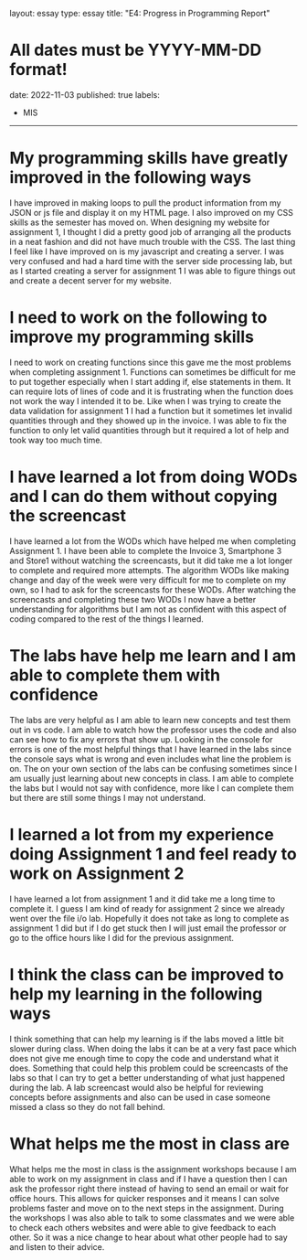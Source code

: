 layout: essay
type: essay
title: "E4: Progress in Programming Report"
# All dates must be YYYY-MM-DD format!
date: 2022-11-03
published: true
labels:
  - MIS
---

# My programming skills have greatly improved in the following ways
I have improved in making loops to pull the product information from my JSON or js file and display it on my HTML page. I also improved on my CSS skills as the semester has moved on. When designing my website for assignment 1, I thought I did a pretty good job of arranging all the products in a neat fashion and did not have much trouble with the CSS. The last thing I feel like I have improved on is my javascript and creating a server. I was very confused and had a hard time with the server side processing lab, but as I started creating a server for assignment 1 I was able to figure things out and create a decent server for my website. 

# I need to work on the following to improve my programming skills
I need to work on creating functions since this gave me the most problems when completing assignment 1. Functions can sometimes be difficult for me to put together especially when I start adding if, else statements in them. It can require lots of lines of code and it is frustrating when the function does not work the way I intended it to be. Like when I was trying to create the data validation for assignment 1 I had a function but it sometimes let invalid quantities through and they showed up in the invoice. I was able to fix the function to only let valid quantities through but it required a lot of help and took way too much time. 

# I have learned a lot from doing WODs and I can do them without copying the screencast
I have learned a lot from the WODs which have helped me when completing Assignment 1. I have been able to complete the Invoice 3, Smartphone 3 and Store1 without watching the screencasts, but it did take me a lot longer to complete and required more attempts. The algorithm WODs like making change and day of the week were very difficult for me to complete on my own, so I had to ask for the screencasts for these WODs. After watching the screencasts and completing these two WODs I now have a better understanding for algorithms but I am not as confident with this aspect of coding compared to the rest of the things I learned. 

# The labs have help me learn and I am able to complete them with confidence
The labs are very helpful as I am able to learn new concepts and test them out in vs code. I am able to watch how the professor uses the code and also can see how to fix any errors that show up. Looking in the console for errors is one of the most helpful things that I have learned in the labs since the console says what is wrong and even includes what line the problem is on. The on your own section of the labs can be confusing sometimes since I am usually just learning about new concepts in class. I am able to complete the labs but I would not say with confidence, more like I can complete them but there are still some things I may not understand. 

# I learned a lot from my experience doing Assignment 1 and feel ready to work on Assignment 2
I have learned a lot from assignment 1 and it did take me a long time to complete it. I guess I am kind of ready for assignment 2 since we already went over the file i/o lab. Hopefully it does not take as long to complete as assignment 1 did but if I do get stuck then I will just email the professor or go to the office hours like I did for the previous assignment. 

# I think the class can be improved to help my learning in the following ways
I think something that can help my learning is if the labs moved a little bit slower during class. When doing the labs it can be at a very fast pace which does not give me enough time to copy the code and understand what it does. Something that could help this problem could be screencasts of the labs so that I can try to get a better understanding of what just happened during the lab. A lab screencast would also be helpful for reviewing concepts before assignments and also can be used in case someone missed a class so they do not fall behind. 

# What helps me the most in class are
What helps me the most in class is the assignment workshops because I am able to work on my assignment in class and if I have a question then I can ask the professor right there instead of having to send an email or wait for office hours. This allows for quicker responses and it means I can solve problems faster and move on to the next steps in the assignment. During the workshops I was also able to talk to some classmates and we were able to check each others websites and were able to give feedback to each other. So it was a nice change to hear about what other people had to say and listen to their advice. 
